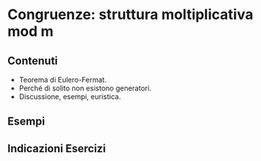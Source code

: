 # Congruenze: struttura moltiplicativa mod m

## Contenuti

- Teorema di Eulero-Fermat.
- Perché di solito non esistono generatori.
- Discussione, esempi, euristica.

## Esempi

## Indicazioni Esercizi
